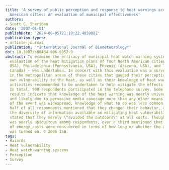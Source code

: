 ```yaml
---
title: 'A survey of public perception and response to heat warnings across four North
  American cities: An evaluation of municipal effectiveness'
authors:
- Scott C. Sheridan
date: '2007-01-01'
publishDate: '2024-06-05T21:10:22.405908Z'
publication_types:
- article-journal
publication: '*International Journal of Biometeorology*'
doi: 10.1007/s00484-006-0052-9
abstract: To examine the efficacy of municipal heat watch warning systems, a thorough
  evaluation of the heat mitigation plans of four North American cities - Dayton (Ohio,
  USA), Philadelphia (Pennsylvania, USA), Phoenix (Arizona, USA), and Toronto (Ontario,
  Canada) - was undertaken. In concert with this evaluation was a survey of residents
  in the metropolitan areas of these cities that gauged their perception of their
  own vulnerability to the heat, as well as their knowledge of heat warnings and the
  activities recommended to be undertaken to help mitigate the effects of the heat.
  In total, 908 respondents participated in the telephone survey. Some of the key
  results indicate that knowledge of the heat warning was nearly universal (90%),
  and likely due to pervasive media coverage more than any other means. Though knowledge
  of the event was widespread, knowledge of what to do was less common. Only around
  half of all respondents mentioned that they changed their behavior, and despite
  the diversity of information available on mitigating heat vulnerability, most respondents
  stated that they merely \"avoided the outdoors\" at all costs. Though air conditioning
  was nearly ubiquitous among respondents, over a third mentioned that economic factors
  of energy costs were considered in terms of how long or whether the air conditioner
  was turned on. © 2006 ISB.
tags:
- Hazards
- Heat vulnerability
- Heat watch-warning systems
- Perception
- Survey
---
```

